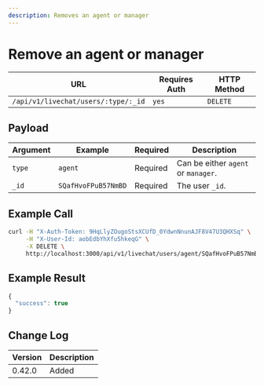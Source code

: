 ```yaml
---
description: Removes an agent or manager
---
```


# Remove an agent or manager

| URL                                 | Requires Auth | HTTP Method |
| ----------------------------------- | ------------- | ----------- |
| `/api/v1/livechat/users/:type/:_id` | `yes`         | `DELETE`    |

## Payload

| Argument | Example             | Required | Description                         |
| -------- | ------------------- | -------- | ----------------------------------- |
| `type`   | `agent`             | Required | Can be either `agent` or `manager`. |
| `_id`    | `SQafHvoFPuB57NmBD` | Required | The user `_id`.                     |

## Example Call

```bash
curl -H "X-Auth-Token: 9HqLlyZOugoStsXCUfD_0YdwnNnunAJF8V47U3QHXSq" \
     -H "X-User-Id: aobEdbYhXfu5hkeqG" \
     -X DELETE \
     http://localhost:3000/api/v1/livechat/users/agent/SQafHvoFPuB57NmBD
```

## Example Result

```javascript
{
  "success": true
}
```

## Change Log

| Version | Description |
| ------- | ----------- |
| 0.42.0  | Added       |
